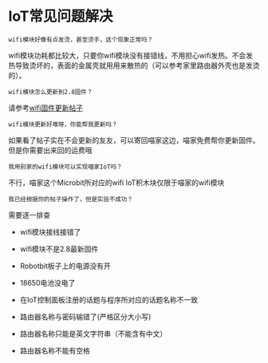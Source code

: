 # IoT常见问题解决

`wifi模块好像有点发烫，甚至烫手，这个现象正常吗？`

wifi模块功耗都比较大，只要你wifi模块没有接错线，不用担心wifi发热。不会发热导致烫坏的，表面的金属壳就用用来散热的（可以参考家里路由器外壳也是发烫的）。

`wifi模块怎么更新到2.8固件？`

请参考[wifi固件更新帖子](http://learn.kittenbot.cn/zh_CN/latest/electronics/wifi.html)

`wifi模块更新好难呀，你能帮我更新吗？`

如果看了帖子实在不会更新的友友，可以寄回喵家这边，喵家免费帮你更新固件。但是你需要出来回的运费哦

`我用别家的wifi模块可以实现喵家IoT吗？`

不行，喵家这个Microbit所对应的wifi IoT积木块仅限于喵家的wifi模块

`我已经根据你的帖子操作了，但是实验不成功？`

需要逐一排查

- wifi模块接线接错了

- wifi模块不是2.8最新固件

- Robotbit板子上的电源没有开

- 18650电池没电了

- 在IoT控制面板注册的话题与程序所对应的话题名称不一致

- 路由器名称与密码输错了(严格区分大小写)

- 路由器名称只能是英文字符串（不能含有中文）

- 路由器名称不能有空格